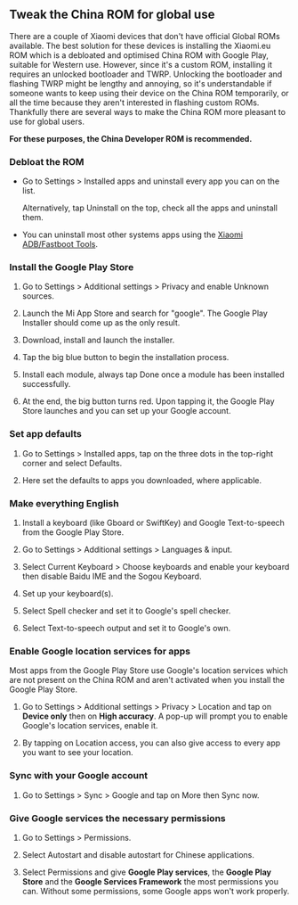 ## Tweak the China ROM for global use

There are a couple of Xiaomi devices that don't have official Global ROMs available. The best solution for these devices is installing the Xiaomi.eu ROM which is a debloated and optimised China ROM with Google Play, suitable for Western use. However, since it's a custom ROM, installing it requires an unlocked bootloader and TWRP. Unlocking the bootloader and flashing TWRP might be lengthy and annoying, so it's understandable if someone wants to keep using their device on the China ROM temporarily, or all the time because they aren't interested in flashing custom ROMs. Thankfully there are several ways to make the China ROM more pleasant to use for global users.

**For these purposes, the China Developer ROM is recommended.**

### Debloat the ROM

* Go to Settings > Installed apps and uninstall every app you can on the list.

    Alternatively, tap Uninstall on the top, check all the apps and uninstall them.

* You can uninstall most other systems apps using the [Xiaomi ADB/Fastboot Tools](Uninstall_system_apps.md).

### Install the Google Play Store

1. Go to Settings > Additional settings > Privacy and enable Unknown sources.

2. Launch the Mi App Store and search for "google". The Google Play Installer should come up as the only result.

3. Download, install and launch the installer.

4. Tap the big blue button to begin the installation process.

5. Install each module, always tap Done once a module has been installed successfully.

6. At the end, the big button turns red. Upon tapping it, the Google Play Store launches and you can set up your Google account.

### Set app defaults

1. Go to Settings > Installed apps, tap on the three dots in the top-right corner and select Defaults.

2. Here set the defaults to apps you downloaded, where applicable.

### Make everything English

1. Install a keyboard (like Gboard or SwiftKey) and Google Text-to-speech from the Google Play Store.

2. Go to Settings > Additional settings > Languages & input.

3. Select Current Keyboard > Choose keyboards and enable your keyboard then disable Baidu IME and the Sogou Keyboard.

4. Set up your keyboard(s).

5. Select Spell checker and set it to Google's spell checker.

6. Select Text-to-speech output and set it to Google's own.

### Enable Google location services for apps

Most apps from the Google Play Store use Google's location services which are not present on the China ROM and aren't activated when you install the Google Play Store.

1. Go to Settings > Additional settings > Privacy > Location and tap on **Device only** then on **High accuracy**. A pop-up will prompt you to enable Google's location services, enable it.

2. By tapping on Location access, you can also give access to every app you want to see your location.

### Sync with your Google account

1. Go to Settings > Sync > Google and tap on More then Sync now.

### Give Google services the necessary permissions

1. Go to Settings > Permissions.

2. Select Autostart and disable autostart for Chinese applications.

3. Select Permissions and give **Google Play services**, the **Google Play Store** and the **Google Services Framework** the most permissions you can. Without some permissions, some Google apps won't work properly.
